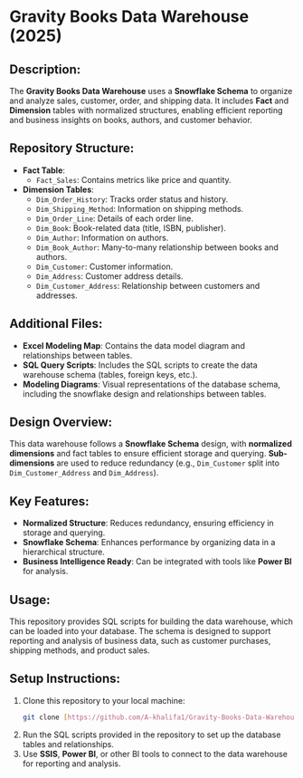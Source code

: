 # Gravity Books Data Warehouse (2025)

## Description:
The **Gravity Books Data Warehouse** uses a **Snowflake Schema** to organize and analyze sales, customer, order, and shipping data. It includes **Fact** and **Dimension** tables with normalized structures, enabling efficient reporting and business insights on books, authors, and customer behavior.

## Repository Structure:
- **Fact Table**:
  - `Fact_Sales`: Contains metrics like price and quantity.
- **Dimension Tables**:
  - `Dim_Order_History`: Tracks order status and history.
  - `Dim_Shipping_Method`: Information on shipping methods.
  - `Dim_Order_Line`: Details of each order line.
  - `Dim_Book`: Book-related data (title, ISBN, publisher).
  - `Dim_Author`: Information on authors.
  - `Dim_Book_Author`: Many-to-many relationship between books and authors.
  - `Dim_Customer`: Customer information.
  - `Dim_Address`: Customer address details.
  - `Dim_Customer_Address`: Relationship between customers and addresses.

## Additional Files:
- **Excel Modeling Map**: Contains the data model diagram and relationships between tables.
- **SQL Query Scripts**: Includes the SQL scripts to create the data warehouse schema (tables, foreign keys, etc.).
- **Modeling Diagrams**: Visual representations of the database schema, including the snowflake design and relationships between tables.

## Design Overview:
This data warehouse follows a **Snowflake Schema** design, with **normalized dimensions** and fact tables to ensure efficient storage and querying. **Sub-dimensions** are used to reduce redundancy (e.g., `Dim_Customer` split into `Dim_Customer_Address` and `Dim_Address`).

## Key Features:
- **Normalized Structure**: Reduces redundancy, ensuring efficiency in storage and querying.
- **Snowflake Schema**: Enhances performance by organizing data in a hierarchical structure.
- **Business Intelligence Ready**: Can be integrated with tools like **Power BI** for analysis.

## Usage:
This repository provides SQL scripts for building the data warehouse, which can be loaded into your database. The schema is designed to support reporting and analysis of business data, such as customer purchases, shipping methods, and product sales.

## Setup Instructions:
1. Clone this repository to your local machine:
    ```bash
    git clone [https://github.com/A-khalifa1/Gravity-Books-Data-Warehouse-2025-]
    ```
2. Run the SQL scripts provided in the repository to set up the database tables and relationships.
3. Use **SSIS**, **Power BI**, or other BI tools to connect to the data warehouse for reporting and analysis.


